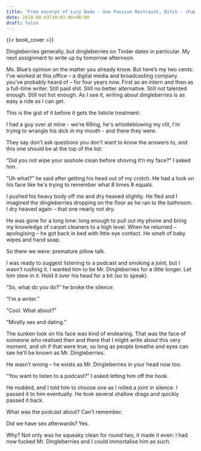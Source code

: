 ```yaml
---
title: "Free excerpt of Lucy Dada - Use Passive Restraint, Bitch - chapter 3"
date: 2018-09-03T10:03:00+00:00
draft: false
---
```


{{< book_cover >}}


Dingleberries generally, but dingleberries on Tinder dates in particular. My next assignment to write up by tomorrow afternoon.

Ms. Blue’s opinion on the matter you already know. But here’s my two cents: I've worked at this office – a digital media and broadcasting company you’ve probably heard of – for four years now. First as an intern and then as a full-time writer. Still paid shit. Still no better alternative. Still not talented enough. Still not hot enough. As I see it, writing about dingleberries is as easy a ride as I can get. 

This is the gist of it before it gets the listicle treatment:

I had a guy over at mine - we're 69ing, he's whistleblowing my clit, I'm trying to wrangle his dick in my mouth - and there they were.

They say don’t ask questions you don’t want to know the answers to, and this one should be at the top of the list: 

“Did you not wipe your asshole clean before shoving it’n my face?” I asked him.

“Uh what?” he said after getting his head out of my crotch. He had a look on his face like he's trying to remember what 8 times 8 equals.

I pushed his heavy body off me and dry heaved slightly. He fled and I imagined the dingleberries dropping on the floor as he ran to the bathroom. I dry heaved again – that one nearly not dry.

He was gone for a long time: long enough to pull out my phone and bring my knowledge of carpet cleaners to a high level. When he returned – apologising – he got back in bed with little eye contact. He smelt of baby wipes and hand soap. 

So there we were: premature pillow talk. 

I was ready to suggest listening to a podcast and smoking a joint, but I wasn’t rushing it. I wanted him to be Mr. Dingleberries for a little longer. Let him stew in it. Hold it over his head for a bit (so to speak).

“So, what do you do?” he broke the silence.

“I'm a writer.”

“Cool. What about?”

“Mostly sex and dating.”

The sunken look on his face was kind of endearing. That was the face of someone who realised then and there that I might write about this very moment, and oh if that were true, so long as people breathe and eyes can see he'll be known as Mr. Dingleberries. 

He wasn’t wrong – he exists as Mr. Dingleberries in your head now too.

“You want to listen to a podcast?” I asked letting him off the hook.

He nodded, and I told him to choose one as I rolled a joint in silence. I passed it to him eventually. He took several shallow drags and quickly passed it back.

What was the podcast about? Can't remember. 

Did we have sex afterwards? Yes.

Why? Not only was he squeaky clean for round two, it made it even: I had now fucked Mr. Dingleberries and I could immortalise him as such. 